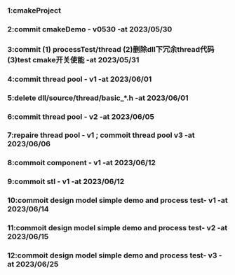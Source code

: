 ### 1:cmakeProject
### 2:commit cmakeDemo - v0530 -at 2023/05/30
### 3:commit (1) processTest/thread (2)删除dll下冗余thread代码 (3)test cmake开关使能 -at 2023/05/31
### 4:commit thread pool - v1 -at 2023/06/01
### 5:delete dll/source/thread/basic_*.h  -at 2023/06/01
### 6:commit thread pool - v2 -at 2023/06/05
### 7:repaire thread pool - v1 ; commoit thread pool v3 -at 2023/06/06
### 8:commoit component - v1 -at 2023/06/12
### 9:commoit stl - v1 -at 2023/06/12
### 10:commoit design model simple demo and process test- v1 -at 2023/06/14
### 11:commoit design model simple demo and process test- v2 -at 2023/06/15
### 12:commoit design model simple demo and process test- v3 -at 2023/06/25